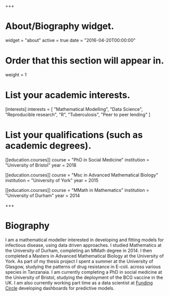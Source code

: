 +++
# About/Biography widget.
widget = "about"
active = true
date = "2016-04-20T00:00:00"

# Order that this section will appear in.
weight = 1

# List your academic interests.
[interests]
  interests = [
    "Mathematical Modelling",
    "Data Science",
    "Reproducible research",
    "R",
    "Tuberculosis",
    "Peer to peer lending"
  ]
  
# List your qualifications (such as academic degrees).
[[education.courses]]
  course = "PhD in Social Medicine"
  institution = "University of Bristol"
  year = 2018

[[education.courses]]
  course = "Msc in Advanced Mathematical Biology"
  institution = "University of York"
  year = 2015

[[education.courses]]
  course = "MMath in Mathematics"
  institution = "University of Durham"
  year = 2014
 
+++

# Biography

I am a mathematical modeller interested in developing and fitting models for infectious disease, using data driven approaches. I studied Mathematics at the University of Durham, completing an MMath degree in 2014. I then completed a Masters in Advanced Mathematical Biology at the University of York. As part of my thesis project I spent a summer at the University of Glasgow, studying the patterns of drug resistance in E-coli. across various species in Tanzanaia. I am currently completing a PhD in social medicine at the University of Bristol, studying the deployment of the BCG vaccine in the UK. I am also currently working part time as a data scientist at [Funding Circle](https://www.fundingcircle.com/uk/) developing dashboards for predictive models.
